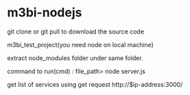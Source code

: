 # m3bi-nodejs

git clone or git pull to download the source code

m3bi_test_project(you need node on local machine)

extract node_modules folder under same folder.

command to run(cmd) : file_path> node server.js

get list of services using  get request http://$ip-address:3000/
